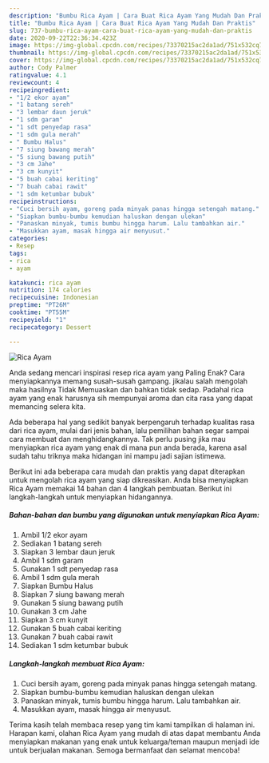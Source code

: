 ```yaml
---
description: "Bumbu Rica Ayam | Cara Buat Rica Ayam Yang Mudah Dan Praktis"
title: "Bumbu Rica Ayam | Cara Buat Rica Ayam Yang Mudah Dan Praktis"
slug: 737-bumbu-rica-ayam-cara-buat-rica-ayam-yang-mudah-dan-praktis
date: 2020-09-22T22:36:34.423Z
image: https://img-global.cpcdn.com/recipes/73370215ac2da1ad/751x532cq70/rica-ayam-foto-resep-utama.jpg
thumbnail: https://img-global.cpcdn.com/recipes/73370215ac2da1ad/751x532cq70/rica-ayam-foto-resep-utama.jpg
cover: https://img-global.cpcdn.com/recipes/73370215ac2da1ad/751x532cq70/rica-ayam-foto-resep-utama.jpg
author: Cody Palmer
ratingvalue: 4.1
reviewcount: 4
recipeingredient:
- "1/2 ekor ayam"
- "1 batang sereh"
- "3 lembar daun jeruk"
- "1 sdm garam"
- "1 sdt penyedap rasa"
- "1 sdm gula merah"
- " Bumbu Halus"
- "7 siung bawang merah"
- "5 siung bawang putih"
- "3 cm Jahe"
- "3 cm kunyit"
- "5 buah cabai keriting"
- "7 buah cabai rawit"
- "1 sdm ketumbar bubuk"
recipeinstructions:
- "Cuci bersih ayam, goreng pada minyak panas hingga setengah matang."
- "Siapkan bumbu-bumbu kemudian haluskan dengan ulekan"
- "Panaskan minyak, tumis bumbu hingga harum. Lalu tambahkan air."
- "Masukkan ayam, masak hingga air menyusut."
categories:
- Resep
tags:
- rica
- ayam

katakunci: rica ayam 
nutrition: 174 calories
recipecuisine: Indonesian
preptime: "PT26M"
cooktime: "PT55M"
recipeyield: "1"
recipecategory: Dessert

---
```



![Rica Ayam](https://img-global.cpcdn.com/recipes/73370215ac2da1ad/751x532cq70/rica-ayam-foto-resep-utama.jpg)

Anda sedang mencari inspirasi resep rica ayam yang Paling Enak? Cara menyiapkannya memang susah-susah gampang. jikalau salah mengolah maka hasilnya Tidak Memuaskan dan bahkan tidak sedap. Padahal rica ayam yang enak harusnya sih mempunyai aroma dan cita rasa yang dapat memancing selera kita.



Ada beberapa hal yang sedikit banyak berpengaruh terhadap kualitas rasa dari rica ayam, mulai dari jenis bahan, lalu pemilihan bahan segar sampai cara membuat dan menghidangkannya. Tak perlu pusing jika mau menyiapkan rica ayam yang enak di mana pun anda berada, karena asal sudah tahu triknya maka hidangan ini mampu jadi sajian istimewa.


Berikut ini ada beberapa cara mudah dan praktis yang dapat diterapkan untuk mengolah rica ayam yang siap dikreasikan. Anda bisa menyiapkan Rica Ayam memakai 14 bahan dan 4 langkah pembuatan. Berikut ini langkah-langkah untuk menyiapkan hidangannya.

<!--inarticleads1-->

##### Bahan-bahan dan bumbu yang digunakan untuk menyiapkan Rica Ayam:

1. Ambil 1/2 ekor ayam
1. Sediakan 1 batang sereh
1. Siapkan 3 lembar daun jeruk
1. Ambil 1 sdm garam
1. Gunakan 1 sdt penyedap rasa
1. Ambil 1 sdm gula merah
1. Siapkan  Bumbu Halus
1. Siapkan 7 siung bawang merah
1. Gunakan 5 siung bawang putih
1. Gunakan 3 cm Jahe
1. Siapkan 3 cm kunyit
1. Gunakan 5 buah cabai keriting
1. Gunakan 7 buah cabai rawit
1. Sediakan 1 sdm ketumbar bubuk




<!--inarticleads2-->

##### Langkah-langkah membuat Rica Ayam:

1. Cuci bersih ayam, goreng pada minyak panas hingga setengah matang.
1. Siapkan bumbu-bumbu kemudian haluskan dengan ulekan
1. Panaskan minyak, tumis bumbu hingga harum. Lalu tambahkan air.
1. Masukkan ayam, masak hingga air menyusut.




Terima kasih telah membaca resep yang tim kami tampilkan di halaman ini. Harapan kami, olahan Rica Ayam yang mudah di atas dapat membantu Anda menyiapkan makanan yang enak untuk keluarga/teman maupun menjadi ide untuk berjualan makanan. Semoga bermanfaat dan selamat mencoba!

